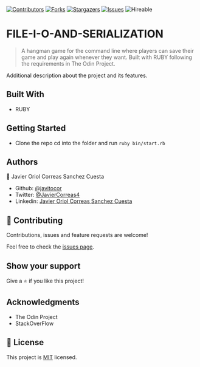 <!--
*** Thanks for checking out this README Template. If you have a suggestion that would
*** make this better, please fork the repo and create a pull request or simply open
*** an issue with the tag "enhancement".
*** Thanks again! Now go create something AMAZING! :D
-->

<!-- PROJECT SHIELDS -->
<!--
*** I'm using markdown "reference style" links for readability.
*** Reference links are enclosed in brackets [ ] instead of parentheses ( ).
*** See the bottom of this document for the declaration of the reference variables
*** for contributors-url, forks-url, etc. This is an optional, concise syntax you may use.
*** https://www.markdownguide.org/basic-syntax/#reference-style-links
-->
[![Contributors][contributors-shield]][contributors-url]
[![Forks][forks-shield]][forks-url]
[![Stargazers][stars-shield]][stars-url]
[![Issues][issues-shield]][issues-url]
![Hireable](https://cdn.rawgit.com/hiendv/hireable/master/styles/default/yes.svg)

# FILE-I-O-AND-SERIALIZATION

> A hangman game for the command line where players can save their game and play again whenever they want. Built with RUBY following the requirements in The Odin Project.

Additional description about the project and its features.

## Built With

- RUBY


## Getting Started

- Clone the repo cd into the folder and run `ruby bin/start.rb`


## Authors

👤 Javier Oriol Correas Sanchez Cuesta
- Github: [@javitocor](https://github.com/javitocor)
- Twitter: [@JavierCorreas4](https://twitter.com/JavierCorreas4)
- Linkedin: [Javier Oriol Correas Sanchez Cuesta](https://www.linkedin.com/in/javier-correas-sanchez-cuesta-15289482/)

## 🤝 Contributing

Contributions, issues and feature requests are welcome!

Feel free to check the [issues page](https://github.com/javitocor/javitocor/FILE-I-O-AND-SERIALIZATION/issues).

## Show your support

Give a ⭐️ if you like this project!

## Acknowledgments

- The Odin Project
- StackOverFlow

## 📝 License

This project is [MIT](lic.url) licensed.

<!-- MARKDOWN LINKS & IMAGES -->
<!-- https://www.markdownguide.org/basic-syntax/#reference-style-links -->
[contributors-shield]: https://img.shields.io/github/contributors/javitocor/javitocor/FILE-I-O-AND-SERIALIZATION.svg?style=flat-square
[contributors-url]: https://github.com/javitocor/javitocor/FILE-I-O-AND-SERIALIZATION/graphs/contributors
[forks-shield]: https://img.shields.io/github/forks/javitocor/javitocor/FILE-I-O-AND-SERIALIZATION.svg?style=flat-square
[forks-url]: https://github.com/javitocor/javitocor/FILE-I-O-AND-SERIALIZATION/network/members
[stars-shield]: https://img.shields.io/github/stars/javitocor/javitocor/FILE-I-O-AND-SERIALIZATION.svg?style=flat-square
[stars-url]: https://github.com/javitocor/javitocor/FILE-I-O-AND-SERIALIZATION/stargazers
[issues-shield]: https://img.shields.io/github/issues/javitocor/javitocor/FILE-I-O-AND-SERIALIZATION.svg?style=flat-square
[issues-url]: https://github.com/javitocor/javitocor/FILE-I-O-AND-SERIALIZATION/issues
